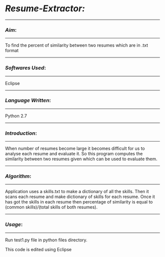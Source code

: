 # ***Resume-Extractor:***

----------
### *Aim*:

----------


To find the percent of similarity between two resumes which are in .txt format

-------------
### *Softwares Used*:

-------------
Eclipse


-------------
### *Language Written*:

-------------
Python 2.7


-------------
### *Introduction*:

-------------
When number of resumes become large it becomes difficult for us to analyse each resume and evaluate it. So this program computes the similarity between two resumes given which can be used to evaluate them.


-------------
### *Algorithm*:

-------------
Application uses a skills.txt to make a dictionary of all the skills. Then it scans each resume and make dictionary of skills for each resume. Once it has got the skills in each resume then percentage of similarity is equal to (common skills)/(total skills of both resumes).

-------------
### *Usage*:

-------------
Run test1.py file in python files directory.


This code is edited using Eclipse
